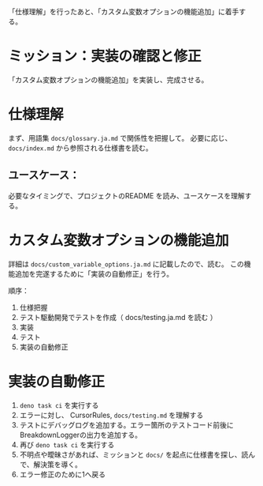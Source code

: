 「仕様理解」を行ったあと、「カスタム変数オプションの機能追加」に着手する。

# ミッション：実装の確認と修正

「カスタム変数オプションの機能追加」を実装し、完成させる。

# 仕様理解

まず、用語集 `docs/glossary.ja.md` で関係性を把握して。
必要に応じ、`docs/index.md` から参照される仕様書を読む。

## ユースケース：

必要なタイミングで、プロジェクトのREADME を読み、ユースケースを理解する。

# カスタム変数オプションの機能追加

詳細は `docs/custom_variable_options.ja.md` に記載したので、読む。
この機能追加を完遂するために「実装の自動修正」を行う。

順序：
1. 仕様把握
2. テスト駆動開発でテストを作成（ docs/testing.ja.md を読む ）
3. 実装
4. テスト
5. 実装の自動修正

# 実装の自動修正

1. `deno task ci` を実行する
2. エラーに対し、 CursorRules, `docs/testing.md` を理解する
3. テストにデバッグログを追加する。エラー箇所のテストコード前後にBreakdownLoggerの出力を追加する。
4. 再び `deno task ci` を実行する
5. 不明点や曖昧さがあれば、ミッションと `docs/` を起点に仕様書を探し、読んで、解決策を導く。
6. エラー修正のために1へ戻る
